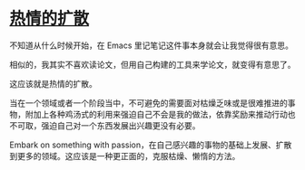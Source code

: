 # [热情的扩散](https://github.com/VandeeFeng/gitmemo/issues/34)

不知道从什么时候开始，在 Emacs 里记笔记这件事本身就会让我觉得很有意思。

相似的，我其实不喜欢读论文，但用自己构建的工具来学论文，就变得有意思了。

这应该就是热情的扩散。

当在一个领域或者一个阶段当中，不可避免的需要面对枯燥乏味或是很难推进的事物，附加上各种鸡汤式的利用来强迫自己不会是我的做法，依靠奖励来推动行动也不可取，强迫自己对一个东西发展出兴趣更没有必要。

Embark on something with passion，在自己感兴趣的事物的基础上发展、扩散到更多的领域。这应该是一种更正面的，克服枯燥、懒惰的方法。